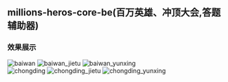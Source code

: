 ## millions-heros-core-be(百万英雄、冲顶大会,答题辅助器)
### 效果展示
![baiwan](http://ozfuaes8n.bkt.clouddn.com/IMG_0393_1.png) ![baiwan_jietu](http://ozfuaes8n.bkt.clouddn.com/IMG_1515936066642_1.png) ![baiwan_yunxing](http://ozfuaes8n.bkt.clouddn.com/wukong_1.png)</br>
![chongding](http://ozfuaes8n.bkt.clouddn.com/IMG_0386_2.png) 
![chongding_jietu](http://ozfuaes8n.bkt.clouddn.com/IMG_1515936234597_2.png) 
![chongding_yunxing](http://ozfuaes8n.bkt.clouddn.com/kongchengji_2.png)</br>
